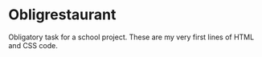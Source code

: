 # Obligrestaurant

Obligatory task for a school project. 
These are my very first lines of HTML and CSS code.
